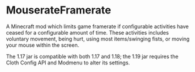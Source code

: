 # MouserateFramerate

A Minecraft mod which limits game framerate if configurable activities have ceased for a configurable amount of time. These activities includes voluntary movement, being hurt, using most items/swinging fists, or moving your mouse within the screen.

The 1.17 jar is compatible with both 1.17 and 1.18; the 1.19 jar requires the Cloth Config API and Modmenu to alter its settings.
